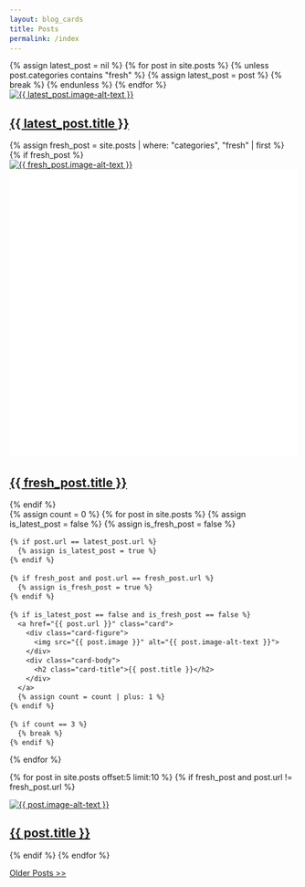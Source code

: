```yaml
---
layout: blog_cards
title: Posts
permalink: /index
---
```

<div class="cards-container">
  <!-- First row with two cards -->
  <div class="card-row">
    <!-- Left card: The most recent non-"fresh" post -->
    {% assign latest_post = nil %}
    {% for post in site.posts %}
      {% unless post.categories contains "fresh" %}
        {% assign latest_post = post %}
        {% break %}
      {% endunless %}
    {% endfor %}
    <a href="{{ latest_post.url }}" class="card">
      <div class="card-figure">
        <img src="{{ latest_post.image }}" alt="{{ latest_post.image-alt-text }}">
      </div>
      <div class="card-body">
        <h2 class="card-title">{{ latest_post.title }}</h2>
      </div>
    </a>
    <!-- Right card: The most recent "fresh" category post -->
    {% assign fresh_post = site.posts | where: "categories", "fresh" | first %}
    {% if fresh_post %}
    <a href="{{ fresh_post.url }}" class="card">
      <div class="card-figure">
        <img src="{{ fresh_post.image }}" alt="{{ fresh_post.image-alt-text }}">
        <!-- Pin icon overlay -->
        <div class="pin-icon">
          <img src="/assets/icons/pin-white.png" alt="Pinned Post">
        </div>
      </div>
      <div class="card-body">
        <h2 class="card-title">{{ fresh_post.title }}</h2>
      </div>
    </a>
    {% endif %}
  </div>

<!-- Second row with three cards -->
<div class="card-row">
  {% assign count = 0 %}
  {% for post in site.posts %}
    {% assign is_latest_post = false %}
    {% assign is_fresh_post = false %}

    {% if post.url == latest_post.url %}
      {% assign is_latest_post = true %}
    {% endif %}

    {% if fresh_post and post.url == fresh_post.url %}
      {% assign is_fresh_post = true %}
    {% endif %}

    {% if is_latest_post == false and is_fresh_post == false %}
      <a href="{{ post.url }}" class="card">
        <div class="card-figure">
          <img src="{{ post.image }}" alt="{{ post.image-alt-text }}">
        </div>
        <div class="card-body">
          <h2 class="card-title">{{ post.title }}</h2>
        </div>
      </a>
      {% assign count = count | plus: 1 %}
    {% endif %}

    {% if count == 3 %}
      {% break %}
    {% endif %}
  {% endfor %}
</div>

<!-- Ongoing width-spanning flexboxes -->
  {% for post in site.posts offset:5 limit:10 %}
    {% if fresh_post and post.url != fresh_post.url %}
      <a href="{{ post.url }}" class="flexbox-card">
        <div class="flexbox-figure">
          <img src="{{ post.image }}" alt="{{ post.image-alt-text }}">
        </div>
        <div class="flexbox-body">
          <h2 class="flexbox-title">{{ post.title }}</h2>
        </div>
      </a>
    {% endif %}
  {% endfor %}
</div>

<p>
  <div class="center-text">
    <a href="/page_two">Older Posts >></a>
  </div>
</p>